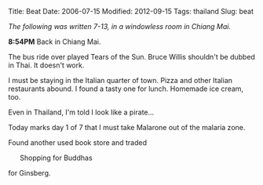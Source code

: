 Title: Beat
Date: 2006-07-15
Modified: 2012-09-15
Tags: thailand
Slug: beat

<em>The following was written 7-13, in a windowless room in Chiang Mai.</em>

<strong>8:54PM</strong>
Back in Chiang Mai.

The bus ride over played Tears of the Sun. Bruce Willis shouldn't be dubbed in Thai. It doesn't work.

I must be staying in the Italian quarter of town. Pizza and other Italian restaurants abound. I found a tasty one for lunch. Homemade ice cream, too.

Even in Thailand, I'm told I look like a pirate...

Today marks day 1 of 7 that I must take Malarone out of the malaria zone.

Found another used book store and traded <ul>Shopping for Buddhas</ul> for Ginsberg.

